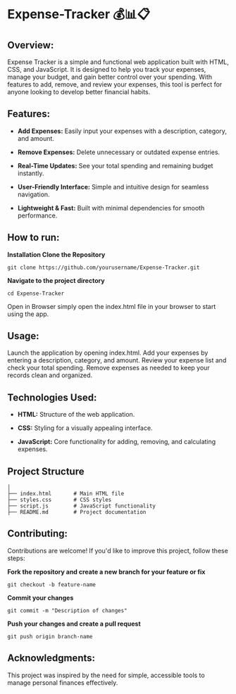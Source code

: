 # Expense-Tracker 💰📊📋
## Overview:

Expense Tracker is a simple and functional web application built with HTML, CSS, and JavaScript. It is designed to help you track your expenses, manage your budget, and gain better control over your spending. With features to add, remove, and review your expenses, this tool is perfect for anyone looking to develop better financial habits.

## Features:

- **Add Expenses:** Easily input your expenses with a description, category, and amount.

- **Remove Expenses:** Delete unnecessary or outdated expense entries.

- **Real-Time Updates:** See your total spending and remaining budget instantly.

- **User-Friendly Interface:** Simple and intuitive design for seamless navigation.

- **Lightweight & Fast:** Built with minimal dependencies for smooth performance.
## How to run:

**Installation Clone the Repository**
```
git clone https://github.com/yourusername/Expense-Tracker.git
```
**Navigate to the project directory**
```
cd Expense-Tracker
```
Open in Browser simply open the index.html file in your browser to start using the app.

## Usage:

Launch the application by opening index.html.
Add your expenses by entering a description, category, and amount.
Review your expense list and check your total spending.
Remove expenses as needed to keep your records clean and organized.

## Technologies Used:

- **HTML:** Structure of the web application.

- **CSS:** Styling for a visually appealing interface.

- **JavaScript:** Core functionality for adding, removing, and calculating expenses.
## Project Structure
```
│  
├── index.html       # Main HTML file  
├── styles.css       # CSS styles  
├── script.js        # JavaScript functionality  
├── README.md        # Project documentation
```



## Contributing:
Contributions are welcome! If you'd like to improve this project, follow these steps:

**Fork the repository and create a new branch for your feature or fix**
```
git checkout -b feature-name
```
**Commit your changes**
```
git commit -m "Description of changes"
```
**Push your changes and create a pull request**
```
git push origin branch-name
```

## Acknowledgments:
This project was inspired by the need for simple, accessible tools to manage personal finances effectively.
